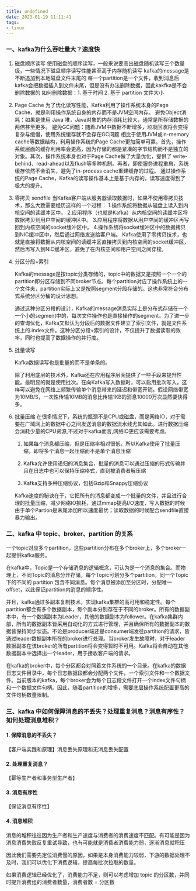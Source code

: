 ```yaml
---
title: undefined
date: 2023-01-19 11:11:41
tags:
- linux
---
```


### 一、kafka为什么吞吐量大？速度快

1. 磁盘顺序读写
   使用磁盘的顺序读写，一般来说要高出磁盘随机读写三个数量级，一些情况下磁盘顺序读写性能甚至高于内存随机读写
   kafka的message是不断追加到本地磁盘文件末尾的
   每一个partition是一个文件，收到消息后kafka会把数据插入到文件末尾，但是没有办法删除数据，因此kakfka是不会删除数据的
   如何删除数据：1. 基于时间 2. 基于 partition 文件大小

2. Page Cache
   为了优化读写性能，Kafka利用了操作系统本身的Page Cache，就是利用操作系统自身的内存而不是JVM空间内存。
   避免Object消耗：如果是使用 Java 堆，Java对象的内存消耗比较大，通常是所存储数据的两倍甚至更多。
   避免GC问题：随着JVM中数据不断增多，垃圾回收将会变得复杂与缓慢，使用系统缓存就不会存在GC问题
   相比于使用JVM或in-memory cache等数据结构，利用操作系统的Page Cache更加简单可靠。首先，操作系统层面的缓存利用率会更高，因为存储的都是紧凑的字节结构而不是独立的对象。其次，操作系统本身也对于Page Cache做了大量优化，提供了 write-behind、read-ahead以及flush等多种机制。再者，即使服务进程重启，系统缓存依然不会消失，避免了in-process cache重建缓存的过程。
   通过操作系统的Page Cache，Kafka的读写操作基本上是基于内存的，读写速度得到了极大的提升。

3. 零拷贝
   sendfile
   当Kafka客户端从服务器读取数据时，如果不使用零拷贝技术，那么大致需要经历这样的一个过程：
    1.操作系统将数据从磁盘上读入到内核空间的读缓冲区中。
    2.应用程序（也就是Kafka）从内核空间的读缓冲区将数据拷贝到用户空间的缓冲区中。
    3.应用程序将数据从用户空间的缓冲区再写回到内核空间的socket缓冲区中。
    4.操作系统将socket缓冲区中的数据拷贝到NIC缓冲区中，然后通过网络发送给客户端。
    Kafka使用了零拷贝技术，也就是直接将数据从内核空间的读缓冲区直接拷贝到内核空间的socket缓冲区，然后再写入到NIC缓冲区，避免了在内核空间和用户空间之间穿梭。

4. 分区分段+索引

    Kafka的message是按topic分类存储的，topic中的数据又是按照一个一个的partition即分区存储到不同broker节点。每个partition对应了操作系统上的一个文件夹，partition实际上又是按照segment分段存储的。这也非常符合分布式系统分区分桶的设计思想。

    通过这种分区分段的设计，Kafka的message消息实际上是分布式存储在一个一个小的segment中的，每次文件操作也是直接操作的segment。为了进一步的查询优化，Kafka又默认为分段后的数据文件建立了索引文件，就是文件系统上的.index文件。这种分区分段+索引的设计，不仅提升了数据读取的效率，同时也提高了数据操作的并行度。

5. 批量读写

    Kafka数据读写也是批量的而不是单条的。

    除了利用底层的技术外，Kafka还在应用程序层面提供了一些手段来提升性能。最明显的就是使用批次。在向Kafka写入数据时，可以启用批次写入，这样可以避免在网络上频繁传输单个消息带来的延迟和带宽开销。假设网络带宽为10MB/S，一次性传输10MB的消息比传输1KB的消息10000万次显然要快得多。

6. 批量压缩
    在很多情况下，系统的瓶颈不是CPU或磁盘，而是网络IO，对于需要在广域网上的数据中心之间发送消息的数据流水线尤其如此。进行数据压缩会消耗少量的CPU资源,不过对于kafka而言,网络IO更应该需要考虑。

    1. 如果每个消息都压缩，但是压缩率相对很低，所以Kafka使用了批量压缩，即将多个消息一起压缩而不是单个消息压缩

    2. Kafka允许使用递归的消息集合，批量的消息可以通过压缩的形式传输并且在日志中也可以保持压缩格式，直到被消费者解压缩

    3. Kafka支持多种压缩协议，包括Gzip和Snappy压缩协议

    Kafka速度的秘诀在于，它把所有的消息都变成一个批量的文件，并且进行合理的批量压缩，减少网络IO损耗，通过mmap提高I/O速度，写入数据的时候由于单个Partion是末尾添加所以速度最优；读取数据的时候配合sendfile直接暴力输出。

### 二、kafka 中 topic、broker、partition 的关系

 一个topic对应多个partition，这些partition分布在多个broker上，多个broker一起提供kafka服务。

在kafka中，Topic是一个存储消息的逻辑概念，可认为是一个消息的集合。而物理上，不同Topic的消息分开存储，每个Topic可划分多个partition，同一个Topic下的不同的 partition 包含不同消息。每个消息被添加至分区时，分配唯一 offset，以此保证partition内消息的顺序性。

并且，kafka通过多副本复制技术，实现kafka集群的高可用和稳定性。每个partition都会有多个数据副本，每个副本分别存在于不同的broker。所有的数据副本中，有一个数据副本为Leader，其他的数据副本为follower。在kafka集群内部，所有的数据副本皆采用自动化的方式进行管理，并且确保所有的数据副本的数据皆保持同步状态。不论是producer端还是consumer端发往partition的请求，皆通过leader数据副本所在的broker进行处理。当broker发生故障时，对于leader数据副本在该broker的所有partition将会变得暂时不可用。Kafka将会自动在其他数据副本中选择出一个leader，用于接收客户端的请求。

在kafka的broker中，每个分区都会对照着文件系统的一个目录。在kafka的数据日志文件目录中，每个日志数据段都会分配两个文件，一个索引文件和一个数据文件。当前版本的kafka，每个broker会为每个日志段文件打开一个index文件句柄和一个数据文件句柄。因此，随着partition的增多，需要底层操作系统配置更高的文件句柄数量限制。

### 三、kafka 中如何保障消息的不丢失？处理重复消息？消息有序性？如何处理消息堆积？

#### 1. 保障消息的不丢失？

【客户端实践和原理】消息丢失原理和无消息丢失配置

#### 2. 处理重复消息？

【幂等生产者和事务型生产者】

#### 3. 消息有序性

【保证消息有序性】

#### 4. 消息堆积

消息的堆积往往因为生产者和生产速度与消费者的消费速度不匹配。有可能是因为消息消费失败反复重试导致，也有可能就是消费者消费能力弱，逐渐消息就积压

因此我们需要先定位消费慢的原因，如果是本身消费能力较弱，下游的数据处理不及时，我们可以优化下消费逻辑，提高每批次拉取的数量。

如果消费逻辑已经优化了，消费能力不足，则可以考虑增加 topic 的分区数，并同时提升消费组的消费者数量，消费者数 = 分区数






